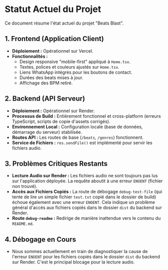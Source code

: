# Statut Actuel du Projet

Ce document résume l'état actuel du projet "Beats Blast".

## 1. Frontend (Application Client)
*   **Déploiement :** Opérationnel sur Vercel.
*   **Fonctionnalités :**
    *   Design responsive "mobile-first" appliqué à `Home.tsx`.
    *   Textes, polices et couleurs ajustés sur `Home.tsx`.
    *   Liens WhatsApp intégrés pour les boutons de contact.
    *   Durées des beats mises à jour.
    *   Affichage des BPM retiré.

## 2. Backend (API Serveur)
*   **Déploiement :** Opérationnel sur Render.
*   **Processus de Build :** Entièrement fonctionnel et cross-platform (erreurs TypeScript, scripts de copie d'assets corrigés).
*   **Environnement Local :** Configuration locale (base de données, démarrage du serveur) stabilisée.
*   **Routes API :** Les routes de base (`/beats`, `/genres`) fonctionnent.
*   **Service de Fichiers :** `res.sendFile()` est implémenté pour servir les fichiers audio.

## 3. Problèmes Critiques Restants
*   **Lecture Audio sur Render :** Les fichiers audio ne sont toujours pas lus sur l'application déployée. La requête aboutit à une erreur `ENOENT` (fichier non trouvé).
*   **Accès aux Fichiers Copiés :** La route de débogage `debug-test-file` (qui tente de lire un simple fichier `test.txt` copié dans le dossier de build) échoue également avec une erreur `ENOENT`. Cela indique un problème général d'accès aux fichiers copiés dans le dossier `dist` du backend sur Render.
*   **Route `debug-readme` :** Redirige de manière inattendue vers le contenu du `README.md`.

## 4. Débogage en Cours
*   Nous sommes actuellement en train de diagnostiquer la cause de l'erreur `ENOENT` pour les fichiers copiés dans le dossier `dist` du backend sur Render. C'est le principal blocage pour la lecture audio.

